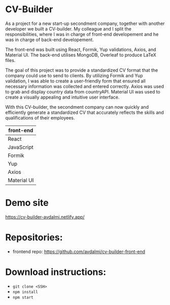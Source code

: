 # CV-Builder

As a project for a new start-up secondment company, together with another developer we built a CV-builder. My colleague and I split the responsibilities, where I was in charge of front-end developement and he was in charge of back-end developement.

The front-end was built using React, Formik, Yup validations, Axios, and Material UI. The back-end utilises MongoDB, Overleaf to produce LaTeX files.

The goal of this project was to provide a standardized CV format that the company could use to send to clients. By utilizing Formik and Yup validation, I was able to create a user-friendly form that ensured all necessary information was collected and entered correctly. Axios was used to grab and display country data from countryAPI. Material UI was used to create a visually appealing and intuitive user interface.

With this CV-builder, the secondment company can now quickly and efficiently generate a standardized CV that accurately reflects the skills and qualifications of their employees.

| front-end   |
| ----------- |
| React       |
| JavaScript  |
| Formik      |
| Yup         |
| Axios       |
| Material UI |

# Demo site

https://cv-builder-avdalmi.netlify.app/

# Repositories:

- frontend repo: https://github.com/avdalmi/cv-builder-front-end

# Download instructions:

- `git clone <SSH>`
- `npm install `
- `npm start`
